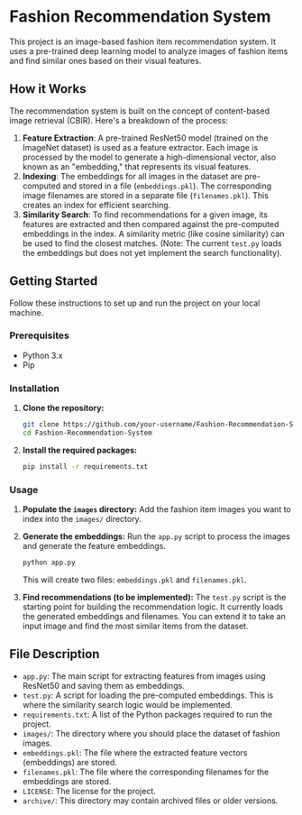 # Fashion Recommendation System

This project is an image-based fashion item recommendation system. It uses a pre-trained deep learning model to analyze images of fashion items and find similar ones based on their visual features.

## How it Works

The recommendation system is built on the concept of content-based image retrieval (CBIR). Here's a breakdown of the process:

1.  **Feature Extraction**: A pre-trained ResNet50 model (trained on the ImageNet dataset) is used as a feature extractor. Each image is processed by the model to generate a high-dimensional vector, also known as an "embedding," that represents its visual features.
2.  **Indexing**: The embeddings for all images in the dataset are pre-computed and stored in a file (`embeddings.pkl`). The corresponding image filenames are stored in a separate file (`filenames.pkl`). This creates an index for efficient searching.
3.  **Similarity Search**: To find recommendations for a given image, its features are extracted and then compared against the pre-computed embeddings in the index. A similarity metric (like cosine similarity) can be used to find the closest matches. (Note: The current `test.py` loads the embeddings but does not yet implement the search functionality).

## Getting Started

Follow these instructions to set up and run the project on your local machine.

### Prerequisites

- Python 3.x
- Pip

### Installation

1.  **Clone the repository:**
    ```bash
    git clone https://github.com/your-username/Fashion-Recommendation-System.git
    cd Fashion-Recommendation-System
    ```

2.  **Install the required packages:**
    ```bash
    pip install -r requirements.txt
    ```

### Usage

1.  **Populate the `images` directory:**
    Add the fashion item images you want to index into the `images/` directory.

2.  **Generate the embeddings:**
    Run the `app.py` script to process the images and generate the feature embeddings.
    ```bash
    python app.py
    ```
    This will create two files: `embeddings.pkl` and `filenames.pkl`.

3.  **Find recommendations (to be implemented):**
    The `test.py` script is the starting point for building the recommendation logic. It currently loads the generated embeddings and filenames. You can extend it to take an input image and find the most similar items from the dataset.

## File Description

-   `app.py`: The main script for extracting features from images using ResNet50 and saving them as embeddings.
-   `test.py`: A script for loading the pre-computed embeddings. This is where the similarity search logic would be implemented.
-   `requirements.txt`: A list of the Python packages required to run the project.
-   `images/`: The directory where you should place the dataset of fashion images.
-   `embeddings.pkl`: The file where the extracted feature vectors (embeddings) are stored.
-   `filenames.pkl`: The file where the corresponding filenames for the embeddings are stored.
-   `LICENSE`: The license for the project.
-   `archive/`: This directory may contain archived files or older versions.
